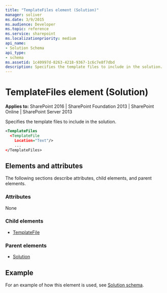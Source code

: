```yaml
---
title: "TemplateFiles element (Solution)"
manager: soliver
ms.date: 3/9/2015
ms.audience: Developer
ms.topic: reference
ms.service: sharepoint
ms.localizationpriority: medium
api_name:
- Solution Schema
api_type:
- schema
ms.assetid: 1c40997d-8263-4218-9367-1c6c7e8f7dbd
description: Specifies the template files to include in the solution.
---
```


# TemplateFiles element (Solution)

**Applies to:** SharePoint 2016 | SharePoint Foundation 2013 | SharePoint Online | SharePoint Server 2013
  
Specifies the template files to include in the solution.
  
```XML
<TemplateFiles
  <TemplateFile
    Location="Text"/>
    ...
</TemplateFiles>
```

## Elements and attributes

The following sections describe attributes, child elements, and parent elements.

### Attributes

None
   
### Child elements

- [TemplateFile](templatefile-element-solution.md)
   
### Parent elements

- [Solution](solution-element-solution.md)
   
## Example

For an example of how this element is used, see [Solution schema](solution-schema.md).
  

